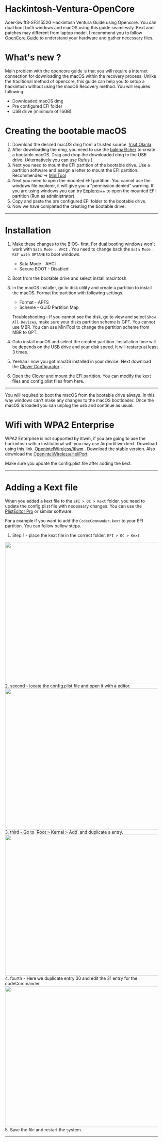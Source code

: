 # Hackintosh-Ventura-OpenCore
 Acer-Swift3-SF31552G Hackintosh Ventura Guide using Opencore. You can dual boot both windows and macOS using this guide seamlessly. Kext and patches may different from laptop model, I recommend you to follow [OpenCore Guide](https://dortania.github.io/OpenCore-Install-Guide/) to understand your hardware and gather necessary files.
 
 # What's new ?
 Main problem with the opencore guide is that you will require a internet connection for downloading the macOS within the recovery process. Unlike the traditional method of opencore, this guide can help you to setup a hackintosh without using the macOS Recovery method. You will requires following.

- Downloaded macOS dmg
- Pre configured EFI folder
- USB drive (minimum of 16GB)


# Creating the bootable macOS

1. Download the desired macOS dmg from a trusted source. [Visit Olarila](https://www.olarila.com/)
2. After downloading the dmg, you need to use the [balenaEtcher](https://www.balena.io/etcher/) to create a bootable macOS. Drag and drop the downloaded dmg to the USB drive. (Alternatively you can use [Rufus](https://rufus.ie/en/) )
3. Next you need to mount the EFI partition of the bootable drive. Use a partition software and assign a letter to mount the EFI partition. Recommended -> [MiniTool](https://www.partitionwizard.com/free-partition-manager.html)
4. Next you need to open the mounted EFI partition. You cannot use the windows file explorer, it will give you a "permission denied" warning. If you are using windows you can try [Explorer++](https://explorerplusplus.com/) to open the mounted EFI partition (Run as administrator).
5. Copy and paste the pre configured EFI folder to the bootable drive.
6. Now we have completed the creating the bootable drive.

----------
# Installation
1. Make these changes to the BIOS- first. For dual booting windows won't work with `Sata Mode : AHCI` . You need to change back the `Sata Mode : RST with OPTANE` to boot windows.
    - Sata Mode - AHCI 
    - Secure BOOT - Disabled

2. Boot from the bootable drive and select install macintosh.
3. In the macOS installer, go to disk utility and create a partition to install the macOS. Format the partition with following settings.
    - Format - APFS
    - Scheme - GUID Partition Map
    
    Troubleshooting - If you cannot see the disk, go to view and select `Show All Devices`, make sure your disks partition scheme is GPT. You cannot use MBR. You can use MiniTool to change the partition scheme from MBR to GPT.
4. Goto install macOS and select the created partition. Installation time will be depends on the USB drive and your disk speed. It will restarts at least 3 times.
5. Yeehaa ! now you got macOS installed in your device. Next download the [Clover Configurator](https://mackie100projects.altervista.org/download-clover-configurator/) . 
6. Open the Clover and mount the EFI partition. You can modify the kext files and config.plist files from here.


----------
You will required to boot the macOS from the bootable drive always. In this way windows can't make any changes to the macOS bootloader.  Once the macOS is loaded you can unplug the usb and continue as usual.
# Wifi with WPA2 Enterprise
WPA2 Enterprise is not supported by itlwm, if you are going to use the hackintosh with a institutional wifi you may use Airportitlwm.kext. Download using this link. [OpenintelWireless/itlwm](https://github.com/OpenIntelWireless/itlwm) . Download the stable version. Also download the [OpenintelWireless/HeliPort](https://github.com/OpenIntelWireless/HeliPort).

Make sure you update the config.plist file after adding the kext.


----------
# Adding a Kext file

When you added a kext file to the `EFI > OC > Kext` folder, you need to update the config.plist file with necessary changes. You can use the [PlistEditor Pro](https://www.fatcatsoftware.com/plisteditpro/) or similar software.

For a example if you want to add the `CodecCommander.kext` to your EFI  partition. You can follow bellow steps.

1. Step 1 - place the kext file in the correct folder. `EFI > OC > Kext`
<img src="https://github.com/mr-desilva/Hackintosh-Ventura-OpenCore/blob/main/images/step1.png" width="712" height="465">
2. second - locate the config.plist file and open it with a editor.
<img src="https://github.com/mr-desilva/Hackintosh-Ventura-OpenCore/blob/main/images/step2.png" width="712" height="465">
3. third - Go to `Root > Kernal > Add` and duplicate a entry.
<img src="https://github.com/mr-desilva/Hackintosh-Ventura-OpenCore/blob/main/images/step 3.png" width="812" height="465">
4. fourth - Here we duplicate entry 30 and edit the 31 entry for the codeCommander
<img src="https://github.com/mr-desilva/Hackintosh-Ventura-OpenCore/blob/main/images/step 4.png" width="812" height="465">
5. Save the file and restart the system.

----------









